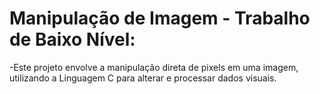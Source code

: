 # Manipulação de Imagem - Trabalho de Baixo Nível:
-Este projeto envolve a manipulação direta de pixels em uma imagem, utilizando a Linguagem C para alterar e processar dados visuais.
